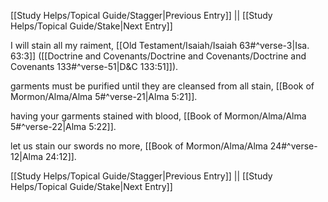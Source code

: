 [[Study Helps/Topical Guide/Stagger|Previous Entry]]  ||  [[Study Helps/Topical Guide/Stake|Next Entry]]

 I will stain all my raiment, [[Old Testament/Isaiah/Isaiah 63#^verse-3|Isa. 63:3]] ([[Doctrine and Covenants/Doctrine and Covenants/Doctrine and Covenants 133#^verse-51|D&C 133:51]]).

 garments must be purified until they are cleansed from all stain, [[Book of Mormon/Alma/Alma 5#^verse-21|Alma 5:21]].

 having your garments stained with blood, [[Book of Mormon/Alma/Alma 5#^verse-22|Alma 5:22]].

 let us stain our swords no more, [[Book of Mormon/Alma/Alma 24#^verse-12|Alma 24:12]].

[[Study Helps/Topical Guide/Stagger|Previous Entry]]  ||  [[Study Helps/Topical Guide/Stake|Next Entry]]